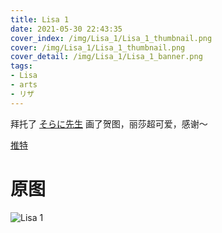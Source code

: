 ```yaml
---
title: Lisa 1
date: 2021-05-30 22:43:35
cover_index: /img/Lisa_1/Lisa_1_thumbnail.png
cover: /img/Lisa_1/Lisa_1_thumbnail.png
cover_detail: /img/Lisa_1/Lisa_1_banner.png
tags:
- Lisa
- arts
- リザ
---
```


拜托了 [そらに先生](https://twitter.com/srn_111) 画了贺图，丽莎超可爱，感谢～

[推特](https://twitter.com/ddvd233/status/1398937755292340225)

# 原图

![Lisa 1](/img/Lisa_1/Lisa_1.png)
